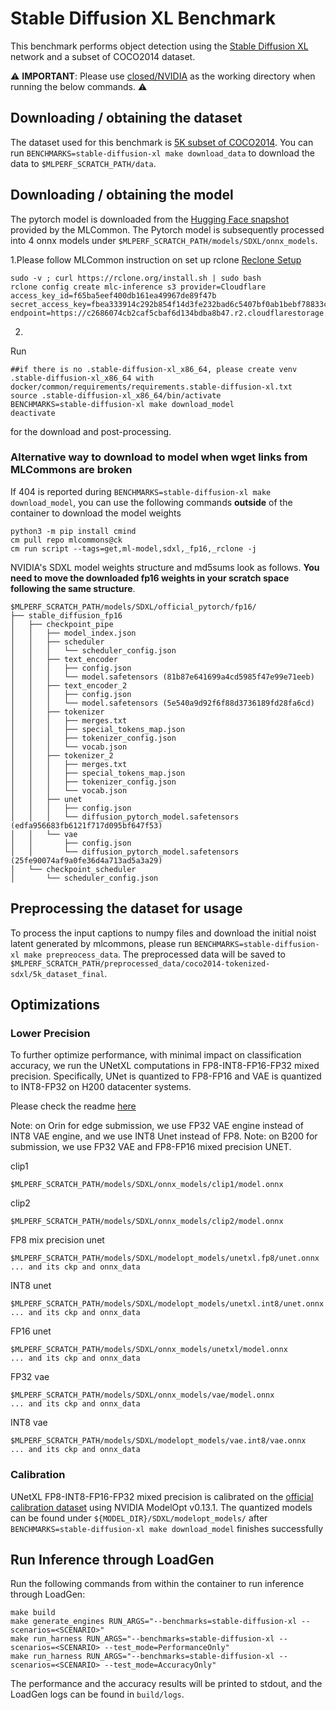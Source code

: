 # Stable Diffusion XL Benchmark

This benchmark performs object detection using the [Stable Diffusion XL](https://huggingface.co/docs/diffusers/using-diffusers/sdxl) network and a subset of COCO2014 dataset.

:warning: **IMPORTANT**: Please use [closed/NVIDIA](closed/NVIDIA) as the working directory when
running the below commands. :warning:

## Downloading / obtaining the dataset

The dataset used for this benchmark is [5K subset of COCO2014](https://github.com/mlcommons/inference/blob/master/text_to_image/coco2014/captions/captions_source.tsv). You can run `BENCHMARKS=stable-diffusion-xl make download_data` to download the data to `$MLPERF_SCRATCH_PATH/data`.

## Downloading / obtaining the model

The pytorch model is downloaded from the [Hugging Face snapshot](https://cloud.mlcommons.org/index.php/s/DjnCSGyNBkWA4Ro) provided by the MLCommon. The Pytorch model is subsequently processed into 4 onnx models under `$MLPERF_SCRATCH_PATH/models/SDXL/onnx_models`.

1.Please follow MLCommon instruction on set up rclone [Reclone Setup](https://github.com/mlcommons/inference/tree/master/text_to_image#manual-method)

```
sudo -v ; curl https://rclone.org/install.sh | sudo bash
rclone config create mlc-inference s3 provider=Cloudflare access_key_id=f65ba5eef400db161ea49967de89f47b secret_access_key=fbea333914c292b854f14d3fe232bad6c5407bf0ab1bebf78833c2b359bdfd2b endpoint=https://c2686074cb2caf5cbaf6d134bdba8b47.r2.cloudflarestorage.com
```

2.
Run
```
##if there is no .stable-diffusion-xl_x86_64, please create venv .stable-diffusion-xl_x86_64 with docker/common/requirements/requirements.stable-diffusion-xl.txt
source .stable-diffusion-xl_x86_64/bin/activate
BENCHMARKS=stable-diffusion-xl make download_model
deactivate
```
for the download and post-processing.

### Alternative way to download to model when wget links from MLCommons are broken

If 404 is reported during `BENCHMARKS=stable-diffusion-xl make download_model`, you can use the following commands **outside** of the container to download the model weights

```
python3 -m pip install cmind
cm pull repo mlcommons@ck
cm run script --tags=get,ml-model,sdxl,_fp16,_rclone -j
```

NVIDIA's SDXL model weights structure and md5sums look as follows. **You need to move the downloaded fp16 weights in your scratch space following the same structure**.

```
$MLPERF_SCRATCH_PATH/models/SDXL/official_pytorch/fp16/
├── stable_diffusion_fp16
│   ├── checkpoint_pipe
│   │   ├── model_index.json
│   │   ├── scheduler
│   │   │   └── scheduler_config.json
│   │   ├── text_encoder
│   │   │   ├── config.json
│   │   │   └── model.safetensors (81b87e641699a4cd5985f47e99e71eeb)
│   │   ├── text_encoder_2
│   │   │   ├── config.json
│   │   │   └── model.safetensors (5e540a9d92f6f88d3736189fd28fa6cd)
│   │   ├── tokenizer
│   │   │   ├── merges.txt
│   │   │   ├── special_tokens_map.json
│   │   │   ├── tokenizer_config.json
│   │   │   └── vocab.json
│   │   ├── tokenizer_2
│   │   │   ├── merges.txt
│   │   │   ├── special_tokens_map.json
│   │   │   ├── tokenizer_config.json
│   │   │   └── vocab.json
│   │   ├── unet
│   │   │   ├── config.json
│   │   │   └── diffusion_pytorch_model.safetensors (edfa956683fb6121f717d095bf647f53)
│   │   └── vae
│   │       ├── config.json
│   │       └── diffusion_pytorch_model.safetensors (25fe90074af9a0fe36d4a713ad5a3a29)
│   └── checkpoint_scheduler
│       └── scheduler_config.json
```

## Preprocessing the dataset for usage

To process the input captions to numpy files and download the initial noist latent generated by mlcommons, please run `BENCHMARKS=stable-diffusion-xl make prepreocess_data`. The preprocessed data will be saved to `$MLPERF_SCRATCH_PATH/preprocessed_data/coco2014-tokenized-sdxl/5k_dataset_final`.

## Optimizations

### Lower Precision

To further optimize performance, with minimal impact on classification accuracy, we run the UNetXL computations in FP8-INT8-FP16-FP32 mixed precision. Specifically, UNet is quantized to FP8-FP16 and VAE is quantized to INT8-FP32 on H200 datacenter systems.

Please check the readme [here](https://gitlab-master.nvidia.com/mlpinf/mlperf-inference/-/blob/main/closed/NVIDIA/code/stable-diffusion-xl/modelopt/README.md)

Note: on Orin for edge submission, we use FP32 VAE engine instead of INT8 VAE engine, and we use INT8 Unet instead of FP8.
Note: on B200 for submission, we use FP32 VAE and  FP8-FP16 mixed precision UNET.

clip1
```
$MLPERF_SCRATCH_PATH/models/SDXL/onnx_models/clip1/model.onnx
```

clip2
```
$MLPERF_SCRATCH_PATH/models/SDXL/onnx_models/clip2/model.onnx
```

FP8 mix precision unet
```
$MLPERF_SCRATCH_PATH/models/SDXL/modelopt_models/unetxl.fp8/unet.onnx
... and its ckp and onnx_data
```
INT8 unet
```
$MLPERF_SCRATCH_PATH/models/SDXL/modelopt_models/unetxl.int8/unet.onnx
... and its ckp and onnx_data
```
FP16 unet
```
$MLPERF_SCRATCH_PATH/models/SDXL/onnx_models/unetxl/model.onnx
... and its ckp and onnx_data
```

FP32 vae
```
$MLPERF_SCRATCH_PATH/models/SDXL/onnx_models/vae/model.onnx
... and its ckp and onnx_data
```

INT8 vae
```
$MLPERF_SCRATCH_PATH/models/SDXL/modelopt_models/vae.int8/vae.onnx
... and its ckp and onnx_data
```

### Calibration

UNetXL FP8-INT8-FP16-FP32 mixed precision is calibrated on the [official calibration dataset](https://github.com/mlcommons/inference/blob/master/calibration/COCO-2014/coco_cal_captions_list.txt) using NVIDIA ModelOpt v0.13.1. The quantized models can be found under `${MODEL_DIR}/SDXL/modelopt_models/` after `BENCHMARKS=stable-diffusion-xl make download_model` finishes successfully

## Run Inference through LoadGen

Run the following commands from within the container to run inference through LoadGen:

```
make build
make generate_engines RUN_ARGS="--benchmarks=stable-diffusion-xl --scenarios=<SCENARIO>"
make run_harness RUN_ARGS="--benchmarks=stable-diffusion-xl --scenarios=<SCENARIO> --test_mode=PerformanceOnly"
make run_harness RUN_ARGS="--benchmarks=stable-diffusion-xl --scenarios=<SCENARIO> --test_mode=AccuracyOnly"
```

The performance and the accuracy results will be printed to stdout, and the LoadGen logs can be found in `build/logs`.
